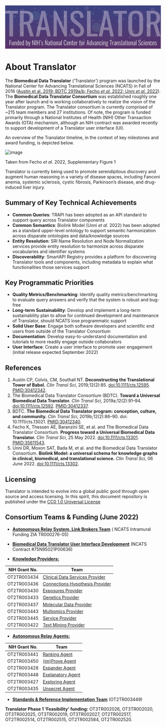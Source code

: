 ![image](../img/translator-banner.jpg)

# About Translator

The **Biomedical Data Translator** (‘Translator’) program was launched by the National Center for
Advancing Translational Sciences (NCATS) in Fall of 2016 ([Austin et al. 2019; BDTC 2919a/b;
Fecho _et al._ 2022; Unni _et al._  2022](#references)). The **Biomedical Data Translator Consortium**
was established roughly one year after launch and is working collaboratively to realize the vision of the
Translator program. The Translator consortium is currently comprised of ~215 team members and 27 institutions.
Of note, the program is funded primarily through a National Institutes of Health (NIH) Other Transaction Awards (OTA)
mechanism, although an NIH contract was awarded recently to support development of a Translator user interface (UI).

An overview of the Translator timeline, in the context of key milestones and award funding, is depicted below.

![image](https://user-images.githubusercontent.com/26254388/174347625-c20cc7b1-134b-4a19-ab21-72c4ad4d2f89.png)

Taken from Fecho _et al._ 2022, Supplementary Figure 1

Translator is currently being used to promote serendipitous discovery and augment human reasoning in a variety of
disease spaces, including Fanconi anemia, systemic sclerosis, cystic fibrosis, Parkinson’s disease,
and drug-induced liver injury.

## Summary of Key Technical Achievements

- **Common Queries**: TRAPI has been adopted as an API standard to support query across Translator components
- **Common Semantics**: Biolink Model (Unni _et al._ 2022) has been adopted as a standard upper-level ontology to support semantic harmonization across disparate ontologies and data/knowledge sources
- **Entity Resolution**: SRI Name Resolution and Node Normalization services provide entity resolution to harmonize across disparate vocabularies and identifier systems
- **Discoverability**: SmartAPI Registry provides a platform for discovering Translator tools and components, including metadata to explain what functionalities those services support

## Key Programmatic Priorities

- **Quality Metrics/Benchmarking**: Identify quality metrics/benchmarking to evaluate query answers and verify that the system is robust and bug-free
- **Long-term Sustainability**: Develop and implement a long-term sustainability plan to allow for continued development and maintenance of Translator, should NCATS lose programmatic support
- **Solid User Base**: Engage both software developers and scientific end users from outside of the Translator Consortium
- **Documentation**: Develop easy-to-understand documentation and tutorials to more readily engage outside collaborators
- **User Interface**: Create a user interface to promote user engagement (initial release expected September 2022)

## References

1. Austin CP, Colvis, CM, Southall NT. **Deconstructing the Translational Tower of Babel.** _Clin Transl Sci_, 2019;12(2):85. [doi:10.1111/cts.12595](https://ascpt.onlinelibrary.wiley.com/doi/10.1111/cts.12595). [PMID:30412342](https://pubmed.ncbi.nlm.nih.gov/30412342/).
2. The Biomedical Data Translator Consortium (BDTC). **Toward a Universal Biomedical Data Translator.** _Clin Transl Sci_, 2019a;12(2):91–94. [doi:10.1111/cts.12592](https://ascpt.onlinelibrary.wiley.com/doi/full/10.1111/cts.12592). [PMID:30412337](https://pubmed.ncbi.nlm.nih.gov/30412337/).
3. BDTC. **The Biomedical Data Translator program: conception, culture, and community.** _Clin Transl Sci_, 2019b;12(2):86–90. doi: 10.1111/cts.13021. [PMID:30412340](https://pubmed.ncbi.nlm.nih.gov/30412340/).
4. Fecho K, Thessen AE, Baranzini SE, et al. and The Biomedical Data Translator Consortium. **Progress toward a Universal Biomedical Data Translator.** _Clin Transl Sci_, 25 May 2022. [doi:10.1111/cts.13301](https://ascpt.onlinelibrary.wiley.com/doi/full/10.1111/cts.13301). [PMID:35611543](https://pubmed.ncbi.nlm.nih.gov/35611543/).
5. Unni DR, Moxon SAT, Bada M, et al. and the Biomedical Data Translator Consortium. **Biolink Model: a universal schema for knowledge graphs in clinical, biomedical, and translational science.** _Clin Transl Sci_, 06 June 2022. [doi:10.1111/cts.13302](https://ascpt.onlinelibrary.wiley.com/doi/full/10.1111/cts.13302).

##  Licensing

Translator is intended to evolve into a global public good through open source and access licensing. In this spirit, this document repository is  published under the [CC0 1.0 Universal License](license.md)

## Consortium Teams & Funding (June 2022)

- [**Autonomous Relay System, Link Brokers Team**](../architecture/ars.md) ( NCATS Intramural Funding ZIA TR000276-05)

- [**Biomedical Data Translator User Interface Development**](../architecture/ui.md) (NCATS Contract #75N95021P00636)

- [**Knowledge Providers:**](../architecture/kp.md)

| NIH Grant No.   | Team                                |
|-----------------|-------------------------------------|
| OT2TR003434     | [Clinical Data Services Provider]() |
| OT2TR003436     | [Connections Hypothesis Provider]() |
| OT2TR003430     | [Exposures Provider]()              | 
| OT2TR003433     | [Genetics Provider]()               |
| OT2TR003437     | [Molecular Data Provider]()         |
| OT2TR003443     | [Multiomics Provider]()             |
| OT2TR003445     | [Service Provider]()                |
| OT2TR003422     | [Text Mining Provider]()            |

- [**Autonomous Relay Agents:**](../architecture/ara.md)

| NIH Grant No. | Team                  |
|---------------|-----------------------|
| OT2TR003441   | [Ranking Agent]()     |
| OT2TR003450   | [(im)Prove Agent]()   |
| OT2TR003428   | [Expander Agent]()    |
| OT2TR003448   | [Explanatory Agent]() |
| OT2TR003427   | [Exploring Agent]()   |
| OT2TR003435   | [Unsecret Agent]()    |

- [**Standards & Reference Implementation Team**](../architecture/sri.md) (OT2TR003449) 

**Translator Phase 1 'Feasibility' funding:** OT3TR002026, OT3TR002020, OT3TR002025, OT3TR002019, OT3TR002027, OT2TR002517, OT2TR002514, OT2TR002515, OT2TR002584, OT2TR002520.